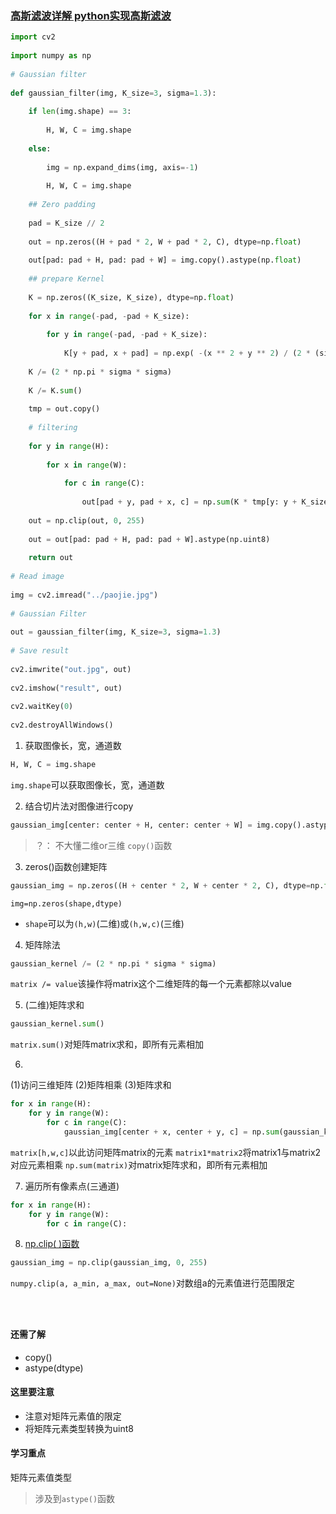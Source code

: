 ### [高斯滤波详解 python实现高斯滤波](http://t.csdn.cn/o2C0a)
```python
import cv2
 
import numpy as np
 
# Gaussian filter
 
def gaussian_filter(img, K_size=3, sigma=1.3):
 
    if len(img.shape) == 3:
 
        H, W, C = img.shape
 
    else:
 
        img = np.expand_dims(img, axis=-1)
 
        H, W, C = img.shape
 
    ## Zero padding
 
    pad = K_size // 2
 
    out = np.zeros((H + pad * 2, W + pad * 2, C), dtype=np.float)
 
    out[pad: pad + H, pad: pad + W] = img.copy().astype(np.float)
 
    ## prepare Kernel
 
    K = np.zeros((K_size, K_size), dtype=np.float)
 
    for x in range(-pad, -pad + K_size):
 
        for y in range(-pad, -pad + K_size):
 
            K[y + pad, x + pad] = np.exp( -(x ** 2 + y ** 2) / (2 * (sigma ** 2)))
 
    K /= (2 * np.pi * sigma * sigma)
 
    K /= K.sum()
 
    tmp = out.copy()
 
    # filtering
 
    for y in range(H):
 
        for x in range(W):
 
            for c in range(C):
 
                out[pad + y, pad + x, c] = np.sum(K * tmp[y: y + K_size, x: x + K_size, c])
 
    out = np.clip(out, 0, 255)
 
    out = out[pad: pad + H, pad: pad + W].astype(np.uint8)
 
    return out
 
# Read image
 
img = cv2.imread("../paojie.jpg")
 
# Gaussian Filter
 
out = gaussian_filter(img, K_size=3, sigma=1.3)
 
# Save result
 
cv2.imwrite("out.jpg", out)
 
cv2.imshow("result", out)
 
cv2.waitKey(0)
 
cv2.destroyAllWindows()
```
1. 获取图像长，宽，通道数
```python
H, W, C = img.shape
```
`img.shape`可以获取图像长，宽，通道数

2. 结合切片法对图像进行copy
```python
gaussian_img[center: center + H, center: center + W] = img.copy().astype(np.float)
```
>？：
>不大懂二维or三维
>`copy()`函数
3. zeros()函数创建矩阵
```python
gaussian_img = np.zeros((H + center * 2, W + center * 2, C), dtype=np.float)
```
`img=np.zeros(shape,dtype)`
* `shape`可以为`(h,w)`(二维)或`(h,w,c)`(三维)
4. 矩阵除法
```python
gaussian_kernel /= (2 * np.pi * sigma * sigma)
```
`matrix /= value`该操作将matrix这个二维矩阵的每一个元素都除以value

5. (二维)矩阵求和
```python
gaussian_kernel.sum()
```
`matrix.sum()`对矩阵matrix求和，即所有元素相加

6. 
(1)访问三维矩阵
(2)矩阵相乘
(3)矩阵求和
```python
for x in range(H):  
    for y in range(W):  
        for c in range(C):  
            gaussian_img[center + x, center + y, c] = np.sum(gaussian_kernel * tmp[x: x + K_size, y: y + K_size, c])
```
`matrix[h,w,c]`以此访问矩阵matrix的元素
`matrix1*matrix2`将matrix1与matrix2对应元素相乘
`np.sum(matrix)`对matrix矩阵求和，即所有元素相加


7. 遍历所有像素点(三通道)
```python
for x in range(H):  
    for y in range(W):  
        for c in range(C):
```


8. [np.clip( )函数](http://t.csdn.cn/ZLbHt)
```python
gaussian_img = np.clip(gaussian_img, 0, 255)
```

`numpy.clip(a, a_min, a_max, out=None)`对数组a的元素值进行范围限定



```python

```

```python

```

```python

```

#### 还需了解
* copy()
* astype(dtype)

#### 这里要注意
* 注意对矩阵元素值的限定  
* 将矩阵元素类型转换为uint8

#### 学习重点
矩阵元素值类型
>涉及到`astype()`函数
